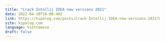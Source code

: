 ```yaml
---
title: "Crack Intellij IDEA new versions 2021"
date: 2022-04-10T16:08:40Z
link: https://kipalog.com/posts/Crack-Intellij-IDEA-new-versions-2021?utm_medium=RSS&utm_source=news.12bit.vn
site: kipalog.com
language: Vietnamese
draft: false
---
```

